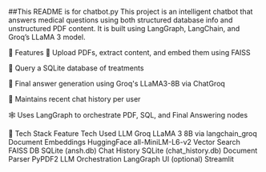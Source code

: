 ##This README is for chatbot.py
This project is an intelligent chatbot that answers medical questions using both structured database info and unstructured PDF content. It is built using LangGraph, LangChain, and Groq’s LLaMA 3 model.

🔧 Features
📄 Upload PDFs, extract content, and embed them using FAISS

🧬 Query a SQLite database of treatments

🧠 Final answer generation using Groq's LLaMA3-8B via ChatGroq

🔁 Maintains recent chat history per user

🕸️ Uses LangGraph to orchestrate PDF, SQL, and Final Answering nodes

🧰 Tech Stack
Feature	Tech Used
LLM	Groq LLaMA 3 8B via langchain_groq
Document Embeddings	HuggingFace all-MiniLM-L6-v2
Vector Search	FAISS
DB	SQLite (ansh.db)
Chat History	SQLite (chat_history.db)
Document Parser	PyPDF2
LLM Orchestration	LangGraph
UI (optional)	Streamlit
